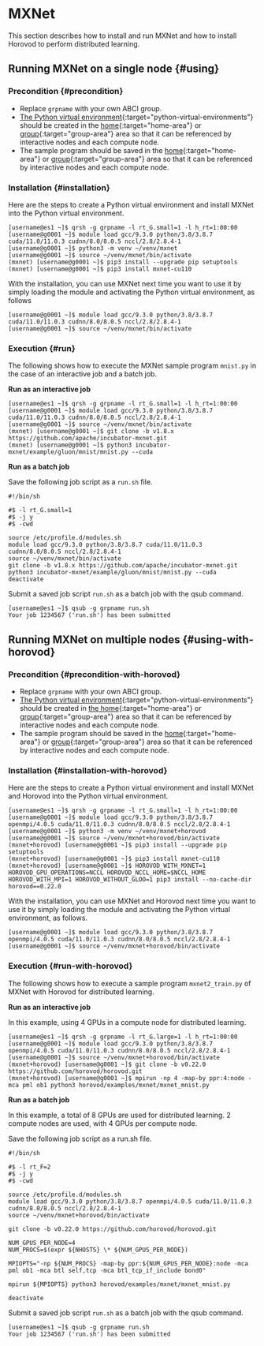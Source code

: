# MXNet

This section describes how to install and run MXNet and how to install Horovod to perform distributed learning.

## Running MXNet on a single node {#using}

### Precondition {#precondition}

- Replace `grpname` with your own ABCI group.
- [The Python virtual environment](../python.md#python-virtual-environments){:target="python-virtual-environments"} should be created in the [home](../storage.md#home-area){:target="home-area"} or [group](../storage.md#group-area){:target="group-area"} area so that it can be referenced by interactive nodes and each compute node.
- The sample program should be saved in the [home](../storage.md#home-area){:target="home-area"} or [group](../storage.md#group-area){:target="group-area"} area so that it can be referenced by interactive nodes and each compute node.

### Installation {#installation}

Here are the steps to create a Python virtual environment and install MXNet into the Python virtual environment.

```
[username@es1 ~]$ qrsh -g grpname -l rt_G.small=1 -l h_rt=1:00:00
[username@g0001 ~]$ module load gcc/9.3.0 python/3.8/3.8.7 cuda/11.0/11.0.3 cudnn/8.0/8.0.5 nccl/2.8/2.8.4-1
[username@g0001 ~]$ python3 -m venv ~/venv/mxnet
[username@g0001 ~]$ source ~/venv/mxnet/bin/activate
(mxnet) [username@g0001 ~]$ pip3 install --upgrade pip setuptools
(mxnet) [username@g0001 ~]$ pip3 install mxnet-cu110
```

With the installation, you can use MXNet next time you want to use it by simply loading the module and activating the Python virtual environment, as follows

```
[username@g0001 ~]$ module load gcc/9.3.0 python/3.8/3.8.7 cuda/11.0/11.0.3 cudnn/8.0/8.0.5 nccl/2.8/2.8.4-1
[username@g0001 ~]$ source ~/venv/mxnet/bin/activate
```

### Execution {#run}

The following shows how to execute the MXNet sample program `mnist.py` in the case of an interactive job and a batch job.

**Run as an interactive job**

```
[username@es1 ~]$ qrsh -g grpname -l rt_G.small=1 -l h_rt=1:00:00
[username@g0001 ~]$ module load gcc/9.3.0 python/3.8/3.8.7 cuda/11.0/11.0.3 cudnn/8.0/8.0.5 nccl/2.8/2.8.4-1
[username@g0001 ~]$ source ~/venv/mxnet/bin/activate
(mxnet) [username@g0001 ~]$ git clone -b v1.8.x https://github.com/apache/incubator-mxnet.git
(mxnet) [username@g0001 ~]$ python3 incubator-mxnet/example/gluon/mnist/mnist.py --cuda
```

**Run as a batch job**

Save the following job script as a `run.sh` file.

```shell
#!/bin/sh

#$ -l rt_G.small=1
#$ -j y
#$ -cwd

source /etc/profile.d/modules.sh
module load gcc/9.3.0 python/3.8/3.8.7 cuda/11.0/11.0.3 cudnn/8.0/8.0.5 nccl/2.8/2.8.4-1
source ~/venv/mxnet/bin/activate
git clone -b v1.8.x https://github.com/apache/incubator-mxnet.git
python3 incubator-mxnet/example/gluon/mnist/mnist.py --cuda
deactivate
```

Submit a saved job script `run.sh` as a batch job with the qsub command.

```
[username@es1 ~]$ qsub -g grpname run.sh
Your job 1234567 ('run.sh') has been submitted
```

## Running MXNet on multiple nodes {#using-with-horovod}

### Precondition {#precondition-with-horovod}

- Replace `grpname` with your own ABCI group.
- [The Python virtual environment](../python.md#python-virtual-environments){:target="python-virtual-environments"} should be created in [the home](../storage.md#home-area){:target="home-area"} or [group](../storage.md#group-area){:target="group-area"} area so that it can be referenced by interactive nodes and each compute node.
- The sample program should be saved in the [home](../storage.md#home-area){:target="home-area"} or [group](../storage.md#group-area){:target="group-area"} area so that it can be referenced by interactive nodes and each compute node.

### Installation {#installation-with-horovod}

Here are the steps to create a Python virtual environment and install MXNet  and Horovod into the Python virtual environment.

```
[username@es1 ~]$ qrsh -g grpname -l rt_G.small=1 -l h_rt=1:00:00
[username@g0001 ~]$ module load gcc/9.3.0 python/3.8/3.8.7 openmpi/4.0.5 cuda/11.0/11.0.3 cudnn/8.0/8.0.5 nccl/2.8/2.8.4-1
[username@g0001 ~]$ python3 -m venv ~/venv/mxnet+horovod
[username@g0001 ~]$ source ~/venv/mxnet+horovod/bin/activate
(mxnet+horovod) [username@g0001 ~]$ pip3 install --upgrade pip setuptools
(mxnet+horovod) [username@g0001 ~]$ pip3 install mxnet-cu110
(mxnet+horovod) [username@g0001 ~]$ HOROVOD_WITH_MXNET=1 HOROVOD_GPU_OPERATIONS=NCCL HOROVOD_NCCL_HOME=$NCCL_HOME HOROVOD_WITH_MPI=1 HOROVOD_WITHOUT_GLOO=1 pip3 install --no-cache-dir horovod==0.22.0
```

With the installation, you can use MXNet and Horovod next time you want to use it by simply loading the module and activating the Python virtual environment, as follows.

```
[username@g0001 ~]$ module load gcc/9.3.0 python/3.8/3.8.7 openmpi/4.0.5 cuda/11.0/11.0.3 cudnn/8.0/8.0.5 nccl/2.8/2.8.4-1
[username@g0001 ~]$ source ~/venv/mxnet+horovod/bin/activate
```

### Execution {#run-with-horovod}

The following shows how to execute a sample program `mxnet2_train.py` of MXNet with Horovod for distributed learning.

**Run as an interactive job**

In this example, using 4 GPUs in a compute node for distributed learning.

```
[username@es1 ~]$ qrsh -g grpname -l rt_G.large=1 -l h_rt=1:00:00
[username@g0001 ~]$ module load gcc/9.3.0 python/3.8/3.8.7 openmpi/4.0.5 cuda/11.0/11.0.3 cudnn/8.0/8.0.5 nccl/2.8/2.8.4-1
[username@g0001 ~]$ source ~/venv/mxnet+horovod/bin/activate
(mxnet+horovod) [username@g0001 ~]$ git clone -b v0.22.0 https://github.com/horovod/horovod.git
(mxnet+horovod) [username@g0001 ~]$ mpirun -np 4 -map-by ppr:4:node -mca pml ob1 python3 horovod/examples/mxnet/mxnet_mnist.py
```

**Run as a batch job**

In this example, a total of 8 GPUs are used for distributed learning. 2 compute nodes are used, with 4 GPUs per compute node.

Save the following job script as a run.sh file.

```shell
#!/bin/sh

#$ -l rt_F=2
#$ -j y
#$ -cwd

source /etc/profile.d/modules.sh
module load gcc/9.3.0 python/3.8/3.8.7 openmpi/4.0.5 cuda/11.0/11.0.3 cudnn/8.0/8.0.5 nccl/2.8/2.8.4-1
source ~/venv/mxnet+horovod/bin/activate

git clone -b v0.22.0 https://github.com/horovod/horovod.git

NUM_GPUS_PER_NODE=4
NUM_PROCS=$(expr ${NHOSTS} \* ${NUM_GPUS_PER_NODE})

MPIOPTS="-np ${NUM_PROCS} -map-by ppr:${NUM_GPUS_PER_NODE}:node -mca pml ob1 -mca btl self,tcp -mca btl_tcp_if_include bond0"

mpirun ${MPIOPTS} python3 horovod/examples/mxnet/mxnet_mnist.py

deactivate
```

Submit a saved job script `run.sh` as a batch job with the qsub command.

```
[username@es1 ~]$ qsub -g grpname run.sh
Your job 1234567 ('run.sh') has been submitted
```


